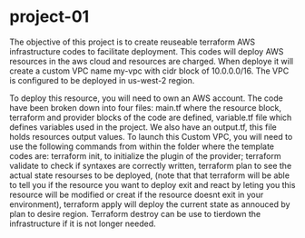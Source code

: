 # project-01
The objective of this project is to create reuseable terraform AWS infrastructure codes to facilitate deployment.
 This codes will deploy AWS resources in the aws cloud and resources are charged.
 When deploye it will create a custom VPC name my-vpc with cidr block of 10.0.0.0/16. The VPC is configured to be deployed in us-west-2 region. 
 
 To deploy this resource, you will need to own an AWS account. The code have been broken down into four files: main.tf where the resource block, terraform and provider blocks of the code are defined, variable.tf file which defines variables used in the project. We also have an output.tf, this file holds resources output values. 
 To launch this Custom VPC, you will need to use the following commands from within the folder where the template codes are: terraform init, to initialize the plugin of the provider; terraform validate to check if syntaxes are correctly written, terraform plan to see the actual state resourses to be deployed, (note that that terraform will be able to tell you if the resource you want to deploy exit and react by leting you this resource will be modified or creat if the resource doesnt exit in your environment), terraform apply will deploy the current state as annouced by plan to desire region. Terraform destroy can be use to tierdown the infrastructure if it is not longer needed.
